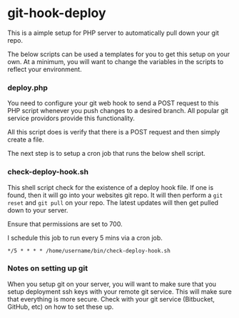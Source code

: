 # git-hook-deploy

This is a aimple setup for PHP server to automatically pull down your git repo.

The below scripts can be used a templates for you to get this setup on your own. At a minimum,
you will want to change the variables in the scripts to reflect your environment.


### deploy.php

You need to configure your git web hook to send a POST request to this PHP script whenever
you push changes to a desired branch. All popular git service providors provide this functionality.

All this script does is verify that there is a POST request and then simply create a file.

The next step is to setup a cron job that runs the below shell script.

### check-deploy-hook.sh

This shell script check for the existence of a deploy hook file. If one is found, then it will go into
your websites git repo. It will then perform a `git reset` and `git pull` on your repo. The latest updates
will then get pulled down to your server.

Ensure that permissions are set to 700.

I schedule this job to run every 5 mins via a cron job.

```
*/5 * * * * /home/username/bin/check-deploy-hook.sh
```

### Notes on setting up git

When you setup git on your server, you will want to make sure that you setup deployment ssh keys with your remote git service. This will make sure that everything is more secure. Check with your git service (Bitbucket, GitHub, etc) on how to set these up. 
